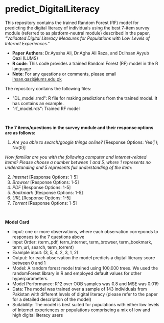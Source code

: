 # predict_DigitalLiteracy
This repository contains the trained Random Forest (RF) model for predicting the digital literacy of individuals using the best 7-item survey module (referred to as platform-neutral module) described in the paper, _"Validated Digital Literacy Measures for Populations with Low Levels of Internet Experiences."_

- __Paper Authors__: Dr.Ayesha Ali, Dr.Agha Ali Raza, and Dr.Ihsan Ayyub Qazi (LUMS)
- __R code__: This code provides a trained Random Forest (RF) model in the R language
- __Note__: For any questions or comments, please email ihsan.qazi@lums.edu.pk

The repository contains the following files:
- "DL_model.rmd": R file for making predictions from the trained model. It has contains an example.
- "rf_model.rds": Trained RF model
<br>

__The 7 items/questions in the survey module and their response options are as follows:__
 1. _Are you able to search/google things online?_ [Response Options: Yes(1); No(0)]
    
 _How familiar are you with the following computer and Internet-related items? Please choose a number
   between 1 and 5, where 1 represents no understanding and 5 represents full understanding of the item:_
 
 2. _Internet_ [Response Options: 1-5]
 3. _Browser_ [Response Options: 1-5]
 4. _PDF_ [Response Options: 1-5]
 5. _Bookmark_ [Response Options: 1-5]
 6. _URL_ [Response Options: 1-5]
 7. _Torrent_ [Response Options: 1-5]
<br>

__Model Card__
- Input: one or more observations, where each observation correponds to responses to the 7 questions above
- Input Order: (term_pdf, term_internet, term_browser, term_bookmark, term_url, search, term_torrent)
- Example input: (3, 5, 4, 2, 3, 1, 2)
- Output: for each observation the model predicts a digital literacy score between 0 and 1
- Model: A random forest model trained using 100,000 trees. We used the randomForest library in R and employed default values for other hyperparameters.
- Model Performance: R^2 over OOB samples was 0.8 and MSE was 0.019
- Data: The model was trained over a sample of 143 individuals from Pakistan with different levels of digital literacy (please refer to the paper for a detailed description of the model)
- Suitability: The model is best suited for populations with either low levels of Internet experiences or populations compriseing a mix of low and high digital literacy users
